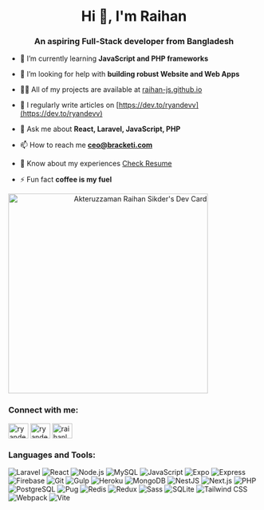<h1 align="center">Hi 👋, I'm Raihan</h1>
<h3 align="center">An aspiring Full-Stack developer from Bangladesh</h3>

- 🌱 I’m currently learning **JavaScript and PHP frameworks**

- 🤝 I’m looking for help with **building robust Website and Web Apps**

- 👨‍💻 All of my projects are available at [raihan-js.github.io](raihan-js.github.io)

- 📝 I regularly write articles on [https://dev.to/ryandevv](https://dev.to/ryandevv)

- 💬 Ask me about **React, Laravel, JavaScript, PHP**

- 📫 How to reach me **ceo@bracketi.com**

- 📄 Know about my experiences [Check Resume](https://drive.google.com/file/d/1RVjVjXq3EQm-067W9F4_wizV3o_3zbMp/view?usp=share_link)

- ⚡ Fun fact **coffee is my fuel**


<a align="right" href="https://app.daily.dev/Raihan_js"><img src="https://api.daily.dev/devcards/cc40c6a0b6cd42b793a01b7453fbe995.png?r=q7q" width="400" alt="Akteruzzaman Raihan Sikder's Dev Card"/></a>

<h3 align="left">Connect with me:</h3>
<p align="left">
<a href="https://dev.to/ryandevv" target="blank"><img align="center" src="https://raw.githubusercontent.com/rahuldkjain/github-profile-readme-generator/master/src/images/icons/Social/devto.svg" alt="ryandevv" height="30" width="40" /></a>
<a href="https://twitter.com/ryandevv_" target="blank"><img align="center" src="https://raw.githubusercontent.com/rahuldkjain/github-profile-readme-generator/master/src/images/icons/Social/twitter.svg" alt="ryandevv_" height="30" width="40" /></a>
<a href="https://fb.com/raihanl2" target="blank"><img align="center" src="https://raw.githubusercontent.com/rahuldkjain/github-profile-readme-generator/master/src/images/icons/Social/facebook.svg" alt="raihanl2" height="30" width="40" /></a>
</p>

<h3 align="left">Languages and Tools:</h3>
<p align="left">
<!-- Laravel -->
<img src="https://img.shields.io/badge/Laravel-FF2D20?style=for-the-badge&logo=laravel&logoColor=white" alt="Laravel" />
<!-- React -->
<img src="https://img.shields.io/badge/React-61DAFB?style=for-the-badge&logo=react&logoColor=black" alt="React" />
<!-- Node.js -->
<img src="https://img.shields.io/badge/Node.js-339933?style=for-the-badge&logo=node.js&logoColor=white" alt="Node.js" />
<!-- MySQL -->
<img src="https://img.shields.io/badge/MySQL-4479A1?style=for-the-badge&logo=mysql&logoColor=white" alt="MySQL" />
<!-- JavaScript -->
<img src="https://img.shields.io/badge/JavaScript-F7DF1E?style=for-the-badge&logo=javascript&logoColor=black" alt="JavaScript" />
<!-- Expo -->
<img src="https://img.shields.io/badge/Expo-1B1F23?style=for-the-badge&logo=expo&logoColor=white" alt="Expo" />
<!-- Express -->
<img src="https://img.shields.io/badge/Express-000000?style=for-the-badge&logo=express&logoColor=white" alt="Express" />
<!-- Firebase -->
<img src="https://img.shields.io/badge/Firebase-FFCA28?style=for-the-badge&logo=firebase&logoColor=black" alt="Firebase" />
<!-- Git -->
<img src="https://img.shields.io/badge/Git-F05032?style=for-the-badge&logo=git&logoColor=white" alt="Git" />
<!-- Gulp -->
<img src="https://img.shields.io/badge/Gulp-CF4647?style=for-the-badge&logo=gulp&logoColor=white" alt="Gulp" />
<!-- Heroku -->
<img src="https://img.shields.io/badge/Heroku-430098?style=for-the-badge&logo=heroku&logoColor=white" alt="Heroku" />
<!-- MongoDB -->
<img src="https://img.shields.io/badge/MongoDB-47A248?style=for-the-badge&logo=mongodb&logoColor=white" alt="MongoDB" />
<!-- NestJS -->
<img src="https://img.shields.io/badge/NestJS-E0234E?style=for-the-badge&logo=nestjs&logoColor=white" alt="NestJS" />
<!-- Next.js -->
<img src="https://img.shields.io/badge/Next.js-000000?style=for-the-badge&logo=next.js&logoColor=white" alt="Next.js" />
<!-- PHP -->
<img src="https://img.shields.io/badge/PHP-777BB4?style=for-the-badge&logo=php&logoColor=white" alt="PHP" />
<!-- PostgreSQL -->
<img src="https://img.shields.io/badge/PostgreSQL-336791?style=for-the-badge&logo=postgresql&logoColor=white" alt="PostgreSQL" />
<!-- Pug -->
<img src="https://img.shields.io/badge/Pug-A86454?style=for-the-badge&logo=pug&logoColor=white" alt="Pug" />
<!-- Redis -->
<img src="https://img.shields.io/badge/Redis-DC382D?style=for-the-badge&logo=redis&logoColor=white" alt="Redis" />
<!-- Redux -->
<img src="https://img.shields.io/badge/Redux-764ABC?style=for-the-badge&logo=redux&logoColor=white" alt="Redux" />
<!-- Sass -->
<img src="https://img.shields.io/badge/Sass-CC6699?style=for-the-badge&logo=sass&logoColor=white" alt="Sass" />
<!-- SQLite -->
<img src="https://img.shields.io/badge/SQLite-003B57?style=for-the-badge&logo=sqlite&logoColor=white" alt="SQLite" />
<!-- Tailwind CSS -->
<img src="https://img.shields.io/badge/Tailwind_CSS-38B2AC?style=for-the-badge&logo=tailwind-css&logoColor=white" alt="Tailwind CSS" />
<!-- Webpack -->
<img src="https://img.shields.io/badge/Webpack-8DD6F9?style=for-the-badge&logo=webpack&logoColor=black" alt="Webpack" />
<!-- Vite -->
<img src="https://img.shields.io/badge/Vite-B73BFE?style=for-the-badge&logo=vite&logoColor=FFD62E" alt="Vite" />
</p>


